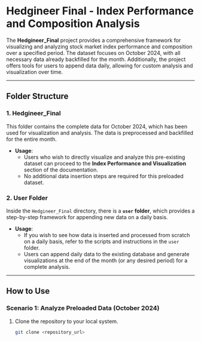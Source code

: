 # **Hedgineer Final - Index Performance and Composition Analysis**

The **Hedgineer_Final** project provides a comprehensive framework for visualizing and analyzing stock market index performance and composition over a specified period. The dataset focuses on October 2024, with all necessary data already backfilled for the month. Additionally, the project offers tools for users to append data daily, allowing for custom analysis and visualization over time.

---

## **Folder Structure**

### **1. Hedgineer_Final**
This folder contains the complete data for October 2024, which has been used for visualization and analysis. The data is preprocessed and backfilled for the entire month.

- **Usage**:
  - Users who wish to directly visualize and analyze this pre-existing dataset can proceed to the **Index Performance and Visualization** section of the documentation.
  - No additional data insertion steps are required for this preloaded dataset.

### **2. User Folder**
Inside the `Hedgineer_Final` directory, there is a **`user` folder**, which provides a step-by-step framework for appending new data on a daily basis.

- **Usage**:
  - If you wish to see how data is inserted and processed from scratch on a daily basis, refer to the scripts and instructions in the `user` folder.
  - Users can append daily data to the existing database and generate visualizations at the end of the month (or any desired period) for a complete analysis.

---

## **How to Use**

### **Scenario 1: Analyze Preloaded Data (October 2024)**
1. Clone the repository to your local system.
   ```bash
   git clone <repository_url>
